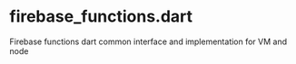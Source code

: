 # firebase_functions.dart
Firebase functions dart common interface and implementation for VM and node
